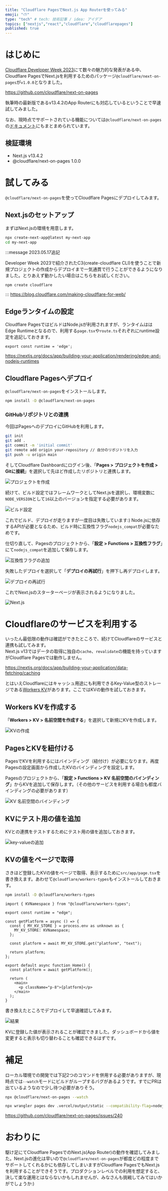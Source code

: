 ```yaml
---
title: "Cloudflare PagesでNext.js App Routerを使ってみる"
emoji: "⛅️"
type: "tech" # tech: 技術記事 / idea: アイデア
topics: ["nextjs","react","cloudflare","cloudflarepages"]
published: true
---
```


# はじめに

[Cloudflare Developer Week 2023](https://blog.cloudflare.com/tag/developer-week/)にて数々の魅力的な発表がある中、Cloudflare PagesでNext.jsを利用するためのパッケージ`@cloudflare/next-on-pages`が`v1.0.0`となりました。

https://github.com/cloudflare/next-on-pages

執筆時の最新版であるv13.4.2のApp Routerにも対応しているということで早速試してみました。

なお、現時点でサポートされている機能については`@cloudflare/next-on-pages`の[ドキュメント](https://github.com/cloudflare/next-on-pages/blob/main/docs/supported.md)にもまとまめられています。


## 検証環境

- Next.js v13.4.2
- @cloudflare/next-on-pages 1.0.0

# 試してみる

`@cloudflare/next-on-pages`を使ってCloudflare Pagesにデプロイしてみます。

## Next.jsのセットアップ

まずはNext.jsの環境を用意します。

```bash
npx create-next-app@latest my-next-app
cd my-next-app
```

:::message
2023.05.17追記

Developer Week 2023で紹介されたC3(create-cloudflare CLI)を使うことで新規プロジェクトの作成からデプロイまで一気通貫で行うことができるようになりました。とりあえず動かしたい場合はこちらをお試しください。

```shell
npm create cloudflare
```
:::
https://blog.cloudflare.com/making-cloudflare-for-web/

## Edgeランタイムの設定

Cloudflare PagesではビルドはNode.jsが利用されますが、ランタイムははEdge Runtimeとなるので、利用する`page.tsx`や`route.ts`それぞれにruntime設定を追記しておきます。

```ts:src/app/page.tsx など
export const runtime = 'edge';
```

https://nextjs.org/docs/app/building-your-application/rendering/edge-and-nodejs-runtimes

## Cloudflare Pagesへデプロイ

`@cloudflare/next-on-pages`をインストールします。

```bash
npm install -D @cloudflare/next-on-pages
```

### GitHubリポジトリとの連携

今回はPagesへのデプロイにGitHubを利用します。

```bash
git init
git add .
git commit -m 'initial commit'
git remote add origin your-repository // 自分のリポジトリを入力
git push -u origin main
```

そしてCloudflare Dashboardにログイン後、「**Pages > プロジェクトを作成 > Gitに接続**」を選択して先ほど作成したリポジトリと連携します。

![プロジェクトを作成](/images/nextjs-on-pages/cloudflarepages-create-project.png)

続けて、ビルド設定ではフレームワークとしてNext.jsを選択し、環境変数に`NODE_VERSION`として`16`以上のバージョンを指定する必要があります。

![ビルド設定](/images/nextjs-on-pages/setup.png)

これでビルド、デプロイが走りますが一度目は失敗しています:)
Node.jsに依存するAPIが必要となるため、ビルド時に互換性フラグ`nodejs_compat`が必要なためです。

仕切り直して、Pagesのプロジェクトから、「**設定 > Functions > 互換性フラグ**」にて`nodejs_compat`を追加して保存します。

![互換性フラグの追加](/images/nextjs-on-pages/comat.png)

失敗したデプロイを選択して「**デプロイの再試行**」を押下し再デプロイします。

![デプロイの再試行](/images/nextjs-on-pages/redeploy.png)

これでNext.jsのスターターページが表示されるようになりました。

![Next.js](/images/nextjs-on-pages/nextjs.png)

# Cloudflareのサービスを利用する

いったん最低限の動作は確認ができたところで、続けてCloudflareのサービスと連携も試してみます。  
Next.js v13ではデータの取得に独自の`cache`、`revalidate`の機能を持っていますがCloudflare Pagesでは動作しません。

https://nextjs.org/docs/app/building-your-application/data-fetching/caching

とはいえCloudflareにはキャッシュ用途にも利用できるKey-Value型のストレージである[Workers KV](https://developers.cloudflare.com/workers/runtime-apis/kv/)があります。ここではKVの動作を試しておきます。

## Workers KVを作成する

「**Workers > KV > 名前空間を作成する**」を選択して新規にKVを作成します。

![KVの作成](/images/nextjs-on-pages/create-kv.png)

## PagesとKVを紐付ける

PagesでKVを利用するにはバインディング（紐付け）が必要になります。再度Pagesの設定画面から作成したKVのバインディングを設定します。

Pagesのプロジェクトから、「**設定 > Functions > KV 名前空間のバインディング**」からKVを追加して保存します。（その他のサービスを利用する場合も都度バインディングの必要があります）

![KV 名前空間のバインディング](/images/nextjs-on-pages/bindings.png)

## KVにテスト用の値を追加

KVとの連携をテストするためにテスト用の値を追加しておきます。

![key-valueの追加](/images/nextjs-on-pages/add-kv.png)

## KVの値をページで取得

さきほど登録したKVの値をページで取得、表示するために`src/app/page.tsx`を書き換えます。あわせて`@cloudflare/workers-types`もインストールしておきます。

```bash
npm install -D @cloudflare/workers-types
```

```ts:src/app/page.tsx
import { KVNamespace } from "@cloudflare/workers-types";

export const runtime = "edge";

const getPlatform = async () => {
  const { MY_KV_STORE } = process.env as unknown as {
    MY_KV_STORE: KVNamespace;
  };

  const platform = await MY_KV_STORE.get("platform", "text");

  return platform;
};

export default async function Home() {
  const platform = await getPlatform();

  return (
    <main>
      <p className="p-8">{platform}</p>
    </main>
  );
}
```

書き換えたところでデプロイして早速確認してみます。

![結果](/images/nextjs-on-pages/result.png)

KVに登録した値が表示されることが確認できました。ダッシュボードから値を変更すると表示も切り替わることも確認できるはずです。

# 補足

ローカル環境での開発では下記2つのコマンドを併用する必要がありますが、現時点では`--watch`モードにビルドがループするバグがあるようです。すでにPRは出ているようなので少し待つ必要がありそう。

```bash
npx @cloudflare/next-on-pages --watch
```

```bash
npx wrangler pages dev .vercel/output/static --compatibility-flag=nodejs_compat
```

https://github.com/cloudflare/next-on-pages/issues/240

# おわりに

駆け足にてCloudflare PagesでのNext.js(App Router)の動作を確認してみました。Next.jsの進化は早いので`@cloudflare/next-on-pages`が都度どの程度までサポートしてくれるかにも依存してしまいますがCloudflare PagesでもNext.jsを利用することができそうです。プロダクションレベルでの利用を想定すると、決して楽な運用とはならないかもしれませんが、みなさんも挑戦してみてはいかがでしょうか:)